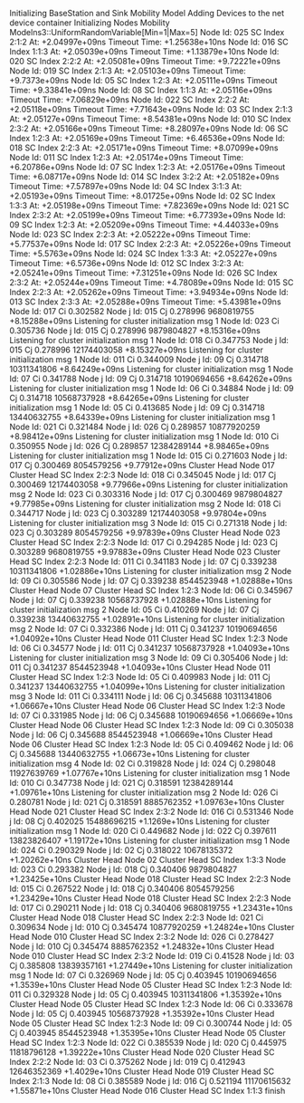 Initializing BaseStation and Sink Mobility Model
Adding Devices to the net device container
Initializing Nodes Mobility Modelns3::UniformRandomVariable[Min=1|Max=5]
Node Id: 025 SC Index 2:1:2 At: +2.04997e+09ns Timeout Time: +1.25638e+10ns
Node Id: 016 SC Index 1:1:3 At: +2.05039e+09ns Timeout Time: +1.13879e+10ns
Node Id: 020 SC Index 2:2:2 At: +2.05081e+09ns Timeout Time: +9.72221e+09ns
Node Id: 019 SC Index 2:1:3 At: +2.05103e+09ns Timeout Time: +9.7373e+09ns
Node Id: 05 SC Index 1:2:3 At: +2.05111e+09ns Timeout Time: +9.33841e+09ns
Node Id: 08 SC Index 1:1:3 At: +2.05116e+09ns Timeout Time: +7.06829e+09ns
Node Id: 022 SC Index 2:2:2 At: +2.05118e+09ns Timeout Time: +7.71643e+09ns
Node Id: 03 SC Index 2:1:3 At: +2.05127e+09ns Timeout Time: +8.54381e+09ns
Node Id: 010 SC Index 2:3:2 At: +2.05166e+09ns Timeout Time: +8.28097e+09ns
Node Id: 06 SC Index 1:2:3 At: +2.05169e+09ns Timeout Time: +6.46536e+09ns
Node Id: 018 SC Index 2:2:3 At: +2.05171e+09ns Timeout Time: +8.07099e+09ns
Node Id: 011 SC Index 1:2:3 At: +2.05174e+09ns Timeout Time: +6.20786e+09ns
Node Id: 07 SC Index 1:2:3 At: +2.05176e+09ns Timeout Time: +6.08717e+09ns
Node Id: 014 SC Index 3:2:2 At: +2.05182e+09ns Timeout Time: +7.57897e+09ns
Node Id: 04 SC Index 3:1:3 At: +2.05193e+09ns Timeout Time: +8.01725e+09ns
Node Id: 02 SC Index 1:3:3 At: +2.05198e+09ns Timeout Time: +7.82369e+09ns
Node Id: 021 SC Index 2:3:2 At: +2.05199e+09ns Timeout Time: +6.77393e+09ns
Node Id: 09 SC Index 1:2:3 At: +2.05209e+09ns Timeout Time: +4.44033e+09ns
Node Id: 023 SC Index 2:2:3 At: +2.05222e+09ns Timeout Time: +5.77537e+09ns
Node Id: 017 SC Index 2:2:3 At: +2.05226e+09ns Timeout Time: +5.5763e+09ns
Node Id: 024 SC Index 1:3:3 At: +2.05227e+09ns Timeout Time: +6.5736e+09ns
Node Id: 012 SC Index 3:2:3 At: +2.05241e+09ns Timeout Time: +7.31251e+09ns
Node Id: 026 SC Index 2:3:2 At: +2.05244e+09ns Timeout Time: +4.78089e+09ns
Node Id: 015 SC Index 2:2:3 At: +2.05262e+09ns Timeout Time: +3.94934e+09ns
Node Id: 013 SC Index 2:3:3 At: +2.05288e+09ns Timeout Time: +5.43981e+09ns
Node Id: 017 Ci 0.302582 Node j Id: 015 Cj 0.278996 9680819755 +8.15288e+09ns
Listening for cluster initialization msg
1
Node Id: 023 Ci 0.305736 Node j Id: 015 Cj 0.278996 9879804827 +8.15316e+09ns
Listening for cluster initialization msg
1
Node Id: 018 Ci 0.347753 Node j Id: 015 Cj 0.278996 12174403058 +8.15327e+09ns
Listening for cluster initialization msg
1
Node Id: 011 Ci 0.344009 Node j Id: 09 Cj 0.314718 10311341806 +8.64249e+09ns
Listening for cluster initialization msg
1
Node Id: 07 Ci 0.341788 Node j Id: 09 Cj 0.314718 10190694656 +8.64262e+09ns
Listening for cluster initialization msg
1
Node Id: 06 Ci 0.34884 Node j Id: 09 Cj 0.314718 10568737928 +8.64265e+09ns
Listening for cluster initialization msg
1
Node Id: 05 Ci 0.413685 Node j Id: 09 Cj 0.314718 13440632755 +8.64339e+09ns
Listening for cluster initialization msg
1
Node Id: 021 Ci 0.321484 Node j Id: 026 Cj 0.289857 10877920259 +8.98412e+09ns
Listening for cluster initialization msg
1
Node Id: 010 Ci 0.350955 Node j Id: 026 Cj 0.289857 12384289144 +8.98465e+09ns
Listening for cluster initialization msg
1
Node Id: 015 Ci 0.271603 Node j Id: 017 Cj 0.300469 8054579256 +9.77912e+09ns
Cluster Head Node 017 Cluster Head SC Index 2:2:3
Node Id: 018 Ci 0.345045 Node j Id: 017 Cj 0.300469 12174403058 +9.77966e+09ns
Listening for cluster initialization msg
2
Node Id: 023 Ci 0.303316 Node j Id: 017 Cj 0.300469 9879804827 +9.77985e+09ns
Listening for cluster initialization msg
2
Node Id: 018 Ci 0.344717 Node j Id: 023 Cj 0.303289 12174403058 +9.97804e+09ns
Listening for cluster initialization msg
3
Node Id: 015 Ci 0.271318 Node j Id: 023 Cj 0.303289 8054579256 +9.97839e+09ns
Cluster Head Node 023 Cluster Head SC Index 2:2:3
Node Id: 017 Ci 0.294285 Node j Id: 023 Cj 0.303289 9680819755 +9.97883e+09ns
Cluster Head Node 023 Cluster Head SC Index 2:2:3
Node Id: 011 Ci 0.341183 Node j Id: 07 Cj 0.339238 10311341806 +1.02886e+10ns
Listening for cluster initialization msg
2
Node Id: 09 Ci 0.305586 Node j Id: 07 Cj 0.339238 8544523948 +1.02888e+10ns
Cluster Head Node 07 Cluster Head SC Index 1:2:3
Node Id: 06 Ci 0.345967 Node j Id: 07 Cj 0.339238 10568737928 +1.02888e+10ns
Listening for cluster initialization msg
2
Node Id: 05 Ci 0.410269 Node j Id: 07 Cj 0.339238 13440632755 +1.02891e+10ns
Listening for cluster initialization msg
2
Node Id: 07 Ci 0.332386 Node j Id: 011 Cj 0.341237 10190694656 +1.04092e+10ns
Cluster Head Node 011 Cluster Head SC Index 1:2:3
Node Id: 06 Ci 0.34577 Node j Id: 011 Cj 0.341237 10568737928 +1.04093e+10ns
Listening for cluster initialization msg
3
Node Id: 09 Ci 0.305406 Node j Id: 011 Cj 0.341237 8544523948 +1.04093e+10ns
Cluster Head Node 011 Cluster Head SC Index 1:2:3
Node Id: 05 Ci 0.409983 Node j Id: 011 Cj 0.341237 13440632755 +1.04099e+10ns
Listening for cluster initialization msg
3
Node Id: 011 Ci 0.334111 Node j Id: 06 Cj 0.345688 10311341806 +1.06667e+10ns
Cluster Head Node 06 Cluster Head SC Index 1:2:3
Node Id: 07 Ci 0.331985 Node j Id: 06 Cj 0.345688 10190694656 +1.06669e+10ns
Cluster Head Node 06 Cluster Head SC Index 1:2:3
Node Id: 09 Ci 0.305038 Node j Id: 06 Cj 0.345688 8544523948 +1.06669e+10ns
Cluster Head Node 06 Cluster Head SC Index 1:2:3
Node Id: 05 Ci 0.409462 Node j Id: 06 Cj 0.345688 13440632755 +1.06673e+10ns
Listening for cluster initialization msg
4
Node Id: 02 Ci 0.319828 Node j Id: 024 Cj 0.298048 11927639769 +1.07767e+10ns
Listening for cluster initialization msg
1
Node Id: 010 Ci 0.347738 Node j Id: 021 Cj 0.318591 12384289144 +1.09761e+10ns
Listening for cluster initialization msg
2
Node Id: 026 Ci 0.280781 Node j Id: 021 Cj 0.318591 8885762352 +1.09763e+10ns
Cluster Head Node 021 Cluster Head SC Index 2:3:2
Node Id: 016 Ci 0.531346 Node j Id: 08 Cj 0.402025 15488696215 +1.1269e+10ns
Listening for cluster initialization msg
1
Node Id: 020 Ci 0.449682 Node j Id: 022 Cj 0.397611 13823826407 +1.19172e+10ns
Listening for cluster initialization msg
1
Node Id: 024 Ci 0.290329 Node j Id: 02 Cj 0.318022 10678135372 +1.20262e+10ns
Cluster Head Node 02 Cluster Head SC Index 1:3:3
Node Id: 023 Ci 0.293382 Node j Id: 018 Cj 0.340406 9879804827 +1.23425e+10ns
Cluster Head Node 018 Cluster Head SC Index 2:2:3
Node Id: 015 Ci 0.267522 Node j Id: 018 Cj 0.340406 8054579256 +1.23429e+10ns
Cluster Head Node 018 Cluster Head SC Index 2:2:3
Node Id: 017 Ci 0.290211 Node j Id: 018 Cj 0.340406 9680819755 +1.23431e+10ns
Cluster Head Node 018 Cluster Head SC Index 2:2:3
Node Id: 021 Ci 0.309634 Node j Id: 010 Cj 0.345474 10877920259 +1.24824e+10ns
Cluster Head Node 010 Cluster Head SC Index 2:3:2
Node Id: 026 Ci 0.278427 Node j Id: 010 Cj 0.345474 8885762352 +1.24832e+10ns
Cluster Head Node 010 Cluster Head SC Index 2:3:2
Node Id: 019 Ci 0.41528 Node j Id: 03 Cj 0.385808 13839357161 +1.27449e+10ns
Listening for cluster initialization msg
1
Node Id: 07 Ci 0.326969 Node j Id: 05 Cj 0.403945 10190694656 +1.3539e+10ns
Cluster Head Node 05 Cluster Head SC Index 1:2:3
Node Id: 011 Ci 0.329328 Node j Id: 05 Cj 0.403945 10311341806 +1.35392e+10ns
Cluster Head Node 05 Cluster Head SC Index 1:2:3
Node Id: 06 Ci 0.333678 Node j Id: 05 Cj 0.403945 10568737928 +1.35392e+10ns
Cluster Head Node 05 Cluster Head SC Index 1:2:3
Node Id: 09 Ci 0.300744 Node j Id: 05 Cj 0.403945 8544523948 +1.35395e+10ns
Cluster Head Node 05 Cluster Head SC Index 1:2:3
Node Id: 022 Ci 0.385539 Node j Id: 020 Cj 0.445975 11818796128 +1.39222e+10ns
Cluster Head Node 020 Cluster Head SC Index 2:2:2
Node Id: 03 Ci 0.375262 Node j Id: 019 Cj 0.412943 12646352369 +1.4029e+10ns
Cluster Head Node 019 Cluster Head SC Index 2:1:3
Node Id: 08 Ci 0.385589 Node j Id: 016 Cj 0.521194 11170615632 +1.55871e+10ns
Cluster Head Node 016 Cluster Head SC Index 1:1:3
finish